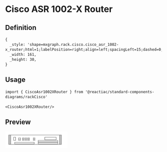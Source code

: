 # Cisco ASR 1002-X Router

## Definition

```
{
  _style: 'shape=mxgraph.rack.cisco.cisco_asr_1002-x_router;html=1;labelPosition=right;align=left;spacingLeft=15;dashed=0;shadow=0;fillColor=#ffffff;',
  _width: 161,
  _height: 30,
}
```

## Usage

```
import { CiscoAsr1002XRouter } from '@reactiac/standard-components-diagrams/rackCisco'

<CiscoAsr1002XRouter/>
```

## Preview

<img src="./cisco-asr-1002-x-router.png" width="200"/>
